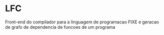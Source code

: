 # LFC
Front-end do compilador para a linguagem de programacao FIXE e geracao de grafo de dependencia de funcoes de um programa
